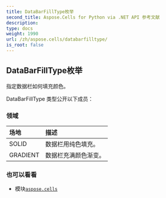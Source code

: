 ```yaml
---
title: DataBarFillType枚举
second_title: Aspose.Cells for Python via .NET API 参考文献
description:
type: docs
weight: 1990
url: /zh/aspose.cells/databarfilltype/
is_root: false
---
```

## DataBarFillType枚举
指定数据栏如何填充颜色。



DataBarFillType 类型公开以下成员：

### 领域
|场地|描述|
| :- | :- |
| SOLID |数据栏用纯色填充。|
| GRADIENT |数据栏充满颜色渐变。|



### 也可以看看
* 模块[`aspose.cells`](..)
